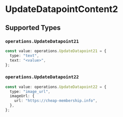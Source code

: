 # UpdateDatapointContent2


## Supported Types

### `operations.UpdateDatapoint21`

```typescript
const value: operations.UpdateDatapoint21 = {
  type: "text",
  text: "<value>",
};
```

### `operations.UpdateDatapoint22`

```typescript
const value: operations.UpdateDatapoint22 = {
  type: "image_url",
  imageUrl: {
    url: "https://cheap-membership.info",
  },
};
```

